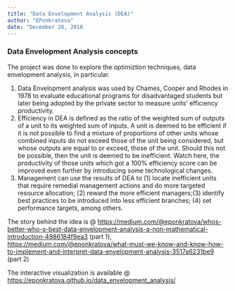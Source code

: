 ```yaml
---
title: "Data Envelopment Analysis (DEA)"
author: "EPonkratova"
date: "December 28, 2018
---
```

### Data Envelopment Analysis concepts
The project was done to explore the optimiztion techniques, data envelopment analysis, in particular. 

1. Data Envelopment analysis was used by Chames, Cooper and Rhodes in 1978 to evaluate educational programs for disadvantaged students but later being adopted by the private sector to measure units’ efficiency productivity. 
2. Efficiency in DEA is defined as the ratio of the weighted sum of outputs of a unit to its weighted sum of inputs. A unit is deemed to be efficient if it is not possible to find a mixture of proportions of other units whose combined inputs do not exceed those of the unit being considered, but whose outputs are equal to or exceed, those of the unit. Should this not be possible, then the unit is deemed to be inefficient. Watch here, the productivity of those units which got a 100% efficiency score can be improved even further by introducing some technological changes.
3. Management can use the results of DEA to (1) locate inefficient units that require remedial management actions and do more targeted resource allocation; (2) reward the more efficient managers;(3) identify best practices to be introduced into less efficient branches; (4) set performance targets, among others.

The story behind the idea is @ https://medium.com/@eponkratova/whos-better-who-s-best-data-envelopment-analysis-a-non-mathematical-introduction-4986184f9ea3 (part 1), https://medium.com/@eponkratova/what-must-we-know-and-know-how-to-implement-and-interpret-data-envelopment-analysis-3517a6231be9 (part 2)

The interactive visualization is available @ https://eponkratova.github.io/data_envelopment_analysis/
